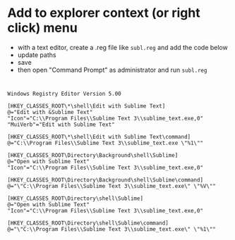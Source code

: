 # Add to explorer context (or right click) menu

 - with a text editor, create a .reg file like `subl.reg` and add the code below
 - update paths
 - save
 - then open "Command Prompt" as administrator and run `subl.reg`

#

```reg
Windows Registry Editor Version 5.00

[HKEY_CLASSES_ROOT\*\shell\Edit with Sublime Text]
@="Edit with &Sublime Text"
"Icon"="C:\\Program Files\\Sublime Text 3\\sublime_text.exe,0"
"MuiVerb"="Edit with Sublime Text"

[HKEY_CLASSES_ROOT\*\shell\Edit with Sublime Text\command]
@="C:\\Program Files\\Sublime Text 3\\sublime_text.exe \"%1\""

[HKEY_CLASSES_ROOT\Directory\Background\shell\Sublime]
@="Open with Sublime Text"
"Icon"="C:\\Program Files\\Sublime Text 3\\sublime_text.exe,0"

[HKEY_CLASSES_ROOT\Directory\Background\shell\Sublime\command]
@="\"C:\\Program Files\\Sublime Text 3\\sublime_text.exe\" \"%V\""

[HKEY_CLASSES_ROOT\Directory\shell\Sublime]
@="Open with Sublime Text"
"Icon"="C:\\Program Files\\Sublime Text 3\\sublime_text.exe,0"

[HKEY_CLASSES_ROOT\Directory\shell\Sublime\command]
@="\"C:\\Program Files\\Sublime Text 3\\sublime_text.exe\" \"%1\""
```


